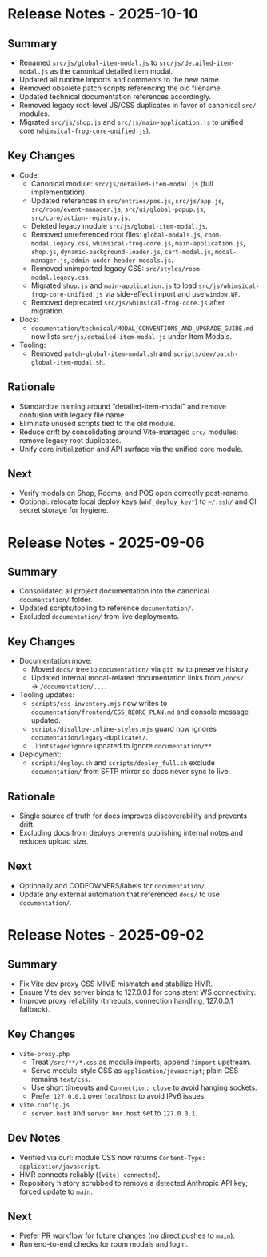 # Release Notes - 2025-10-10

## Summary
- Renamed `src/js/global-item-modal.js` to `src/js/detailed-item-modal.js` as the canonical detailed item modal.
- Updated all runtime imports and comments to the new name.
- Removed obsolete patch scripts referencing the old filename.
- Updated technical documentation references accordingly.
- Removed legacy root-level JS/CSS duplicates in favor of canonical `src/` modules.
- Migrated `src/js/shop.js` and `src/js/main-application.js` to unified core (`whimsical-frog-core-unified.js`).

## Key Changes
- Code:
  - Canonical module: `src/js/detailed-item-modal.js` (full implementation).
  - Updated references in `src/entries/pos.js`, `src/js/app.js`, `src/room/event-manager.js`, `src/ui/global-popup.js`, `src/core/action-registry.js`.
  - Deleted legacy module `src/js/global-item-modal.js`.
  - Removed unreferenced root files: `global-modals.js`, `room-modal.legacy.css`, `whimsical-frog-core.js`, `main-application.js`, `shop.js`, `dynamic-background-loader.js`, `cart-modal.js`, `modal-manager.js`, `admin-under-header-modals.js`.
  - Removed unimported legacy CSS: `src/styles/room-modal.legacy.css`.
  - Migrated `shop.js` and `main-application.js` to load `src/js/whimsical-frog-core-unified.js` via side-effect import and use `window.WF`.
  - Removed deprecated `src/js/whimsical-frog-core.js` after migration.
- Docs:
  - `documentation/technical/MODAL_CONVENTIONS_AND_UPGRADE_GUIDE.md` now lists `src/js/detailed-item-modal.js` under Item Modals.
- Tooling:
  - Removed `patch-global-item-modal.sh` and `scripts/dev/patch-global-item-modal.sh`.

## Rationale
- Standardize naming around “detailed-item-modal” and remove confusion with legacy file name.
- Eliminate unused scripts tied to the old module.
- Reduce drift by consolidating around Vite-managed `src/` modules; remove legacy root duplicates.
- Unify core initialization and API surface via the unified core module.

## Next
- Verify modals on Shop, Rooms, and POS open correctly post-rename.
- Optional: relocate local deploy keys (`whf_deploy_key*`) to `~/.ssh/` and CI secret storage for hygiene.

# Release Notes - 2025-09-06

## Summary
- Consolidated all project documentation into the canonical `documentation/` folder.
- Updated scripts/tooling to reference `documentation/`.
- Excluded `documentation/` from live deployments.

## Key Changes
- Documentation move:
  - Moved `docs/` tree to `documentation/` via `git mv` to preserve history.
  - Updated internal modal-related documentation links from `/docs/...` → `/documentation/...`.
- Tooling updates:
  - `scripts/css-inventory.mjs` now writes to `documentation/frontend/CSS_REORG_PLAN.md` and console message updated.
  - `scripts/disallow-inline-styles.mjs` guard now ignores `documentation/legacy-duplicates/`.
  - `.lintstagedignore` updated to ignore `documentation/**`.
- Deployment:
  - `scripts/deploy.sh` and `scripts/deploy_full.sh` exclude `documentation/` from SFTP mirror so docs never sync to live.

## Rationale
- Single source of truth for docs improves discoverability and prevents drift.
- Excluding docs from deploys prevents publishing internal notes and reduces upload size.

## Next
- Optionally add CODEOWNERS/labels for `documentation/`.
- Update any external automation that referenced `docs/` to use `documentation/`.

# Release Notes - 2025-09-02

## Summary
- Fix Vite dev proxy CSS MIME mismatch and stabilize HMR.
- Ensure Vite dev server binds to 127.0.0.1 for consistent WS connectivity.
- Improve proxy reliability (timeouts, connection handling, 127.0.0.1 fallback).

## Key Changes
- `vite-proxy.php`
  - Treat `/src/**/*.css` as module imports; append `?import` upstream.
  - Serve module-style CSS as `application/javascript`; plain CSS remains `text/css`.
  - Use short timeouts and `Connection: close` to avoid hanging sockets.
  - Prefer `127.0.0.1` over `localhost` to avoid IPv6 issues.
- `vite.config.js`
  - `server.host` and `server.hmr.host` set to `127.0.0.1`.

## Dev Notes
- Verified via curl: module CSS now returns `Content-Type: application/javascript`.
- HMR connects reliably (`[vite] connected`).
- Repository history scrubbed to remove a detected Anthropic API key; forced update to `main`.

## Next
- Prefer PR workflow for future changes (no direct pushes to `main`).
- Run end-to-end checks for room modals and login.
